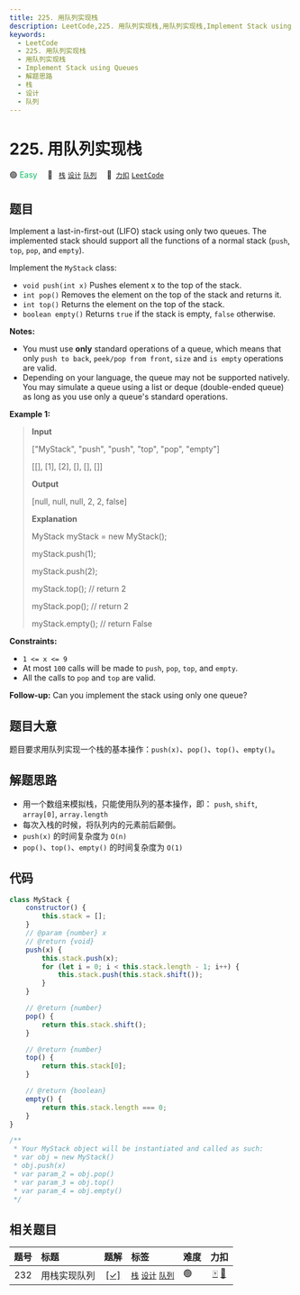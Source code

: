 ```yaml
---
title: 225. 用队列实现栈
description: LeetCode,225. 用队列实现栈,用队列实现栈,Implement Stack using Queues,解题思路,栈,设计,队列
keywords:
  - LeetCode
  - 225. 用队列实现栈
  - 用队列实现栈
  - Implement Stack using Queues
  - 解题思路
  - 栈
  - 设计
  - 队列
---
```


# 225. 用队列实现栈

🟢 <font color=#15bd66>Easy</font>&emsp; 🔖&ensp; [`栈`](/tag/stack.md) [`设计`](/tag/design.md) [`队列`](/tag/queue.md)&emsp; 🔗&ensp;[`力扣`](https://leetcode.cn/problems/implement-stack-using-queues) [`LeetCode`](https://leetcode.com/problems/implement-stack-using-queues)

## 题目

Implement a last-in-first-out (LIFO) stack using only two queues. The
implemented stack should support all the functions of a normal stack (`push`,
`top`, `pop`, and `empty`).

Implement the `MyStack` class:

- `void push(int x)` Pushes element x to the top of the stack.
- `int pop()` Removes the element on the top of the stack and returns it.
- `int top()` Returns the element on the top of the stack.
- `boolean empty()` Returns `true` if the stack is empty, `false` otherwise.

**Notes:**

- You must use **only** standard operations of a queue, which means that only `push to back`, `peek/pop from front`, `size` and `is empty` operations are valid.
- Depending on your language, the queue may not be supported natively. You may simulate a queue using a list or deque (double-ended queue) as long as you use only a queue's standard operations.

**Example 1:**

> **Input**
>
> ["MyStack", "push", "push", "top", "pop", "empty"]
>
> [[], [1], [2], [], [], []]
>
> **Output**
>
> [null, null, null, 2, 2, false]
>
> **Explanation**
>
> MyStack myStack = new MyStack();
>
> myStack.push(1);
>
> myStack.push(2);
>
> myStack.top(); // return 2
>
> myStack.pop(); // return 2
>
> myStack.empty(); // return False

**Constraints:**

- `1 <= x <= 9`
- At most `100` calls will be made to `push`, `pop`, `top`, and `empty`.
- All the calls to `pop` and `top` are valid.

**Follow-up:** Can you implement the stack using only one queue?

## 题目大意

题目要求用队列实现一个栈的基本操作：`push(x)`、`pop()`、`top()`、`empty()`。

## 解题思路

- 用一个数组来模拟栈，只能使用队列的基本操作，即： `push`, `shift`, `array[0]`, `array.length`
- 每次入栈的时候，将队列内的元素前后颠倒。
- `push(x)` 的时间复杂度为 `O(n)`
- `pop()`、`top()`、`empty()` 的时间复杂度为 `O(1)`

## 代码

```javascript
class MyStack {
	constructor() {
		this.stack = [];
	}
	// @param {number} x
	// @return {void}
	push(x) {
		this.stack.push(x);
		for (let i = 0; i < this.stack.length - 1; i++) {
			this.stack.push(this.stack.shift());
		}
	}

	// @return {number}
	pop() {
		return this.stack.shift();
	}

	// @return {number}
	top() {
		return this.stack[0];
	}

	// @return {boolean}
	empty() {
		return this.stack.length === 0;
	}
}

/**
 * Your MyStack object will be instantiated and called as such:
 * var obj = new MyStack()
 * obj.push(x)
 * var param_2 = obj.pop()
 * var param_3 = obj.top()
 * var param_4 = obj.empty()
 */
```

## 相关题目

<!-- prettier-ignore -->
| 题号 | 标题 | 题解 | 标签 | 难度 | 力扣 |
| :------: | :------ | :------: | :------ | :------ | :------: |
| 232 | 用栈实现队列 | [[✓]](/problem/0232.md) |  [`栈`](/tag/stack.md) [`设计`](/tag/design.md) [`队列`](/tag/queue.md) | 🟢 | [🀄️](https://leetcode.cn/problems/implement-queue-using-stacks) [🔗](https://leetcode.com/problems/implement-queue-using-stacks) |